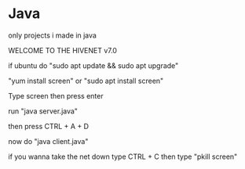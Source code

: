 # Java
only projects i made in java

WELCOME TO THE HIVENET v7.0

if ubuntu do "sudo apt update && sudo apt upgrade"

"yum install screen" or "sudo apt install screen"

Type screen then press enter

run "java server.java"

then press CTRL + A + D

now do "java client.java"

if you wanna take the net down type CTRL + C
then type "pkill screen"
